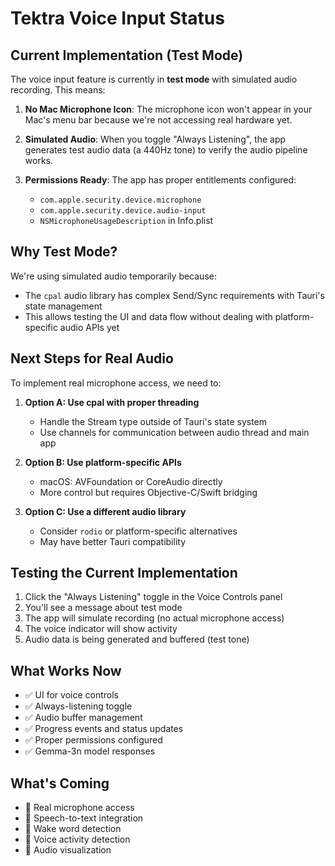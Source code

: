 # Tektra Voice Input Status

## Current Implementation (Test Mode)

The voice input feature is currently in **test mode** with simulated audio recording. This means:

1. **No Mac Microphone Icon**: The microphone icon won't appear in your Mac's menu bar because we're not accessing real hardware yet.

2. **Simulated Audio**: When you toggle "Always Listening", the app generates test audio data (a 440Hz tone) to verify the audio pipeline works.

3. **Permissions Ready**: The app has proper entitlements configured:
   - `com.apple.security.device.microphone`
   - `com.apple.security.device.audio-input`
   - `NSMicrophoneUsageDescription` in Info.plist

## Why Test Mode?

We're using simulated audio temporarily because:
- The `cpal` audio library has complex Send/Sync requirements with Tauri's state management
- This allows testing the UI and data flow without dealing with platform-specific audio APIs yet

## Next Steps for Real Audio

To implement real microphone access, we need to:

1. **Option A: Use cpal with proper threading**
   - Handle the Stream type outside of Tauri's state system
   - Use channels for communication between audio thread and main app

2. **Option B: Use platform-specific APIs**
   - macOS: AVFoundation or CoreAudio directly
   - More control but requires Objective-C/Swift bridging

3. **Option C: Use a different audio library**
   - Consider `rodio` or platform-specific alternatives
   - May have better Tauri compatibility

## Testing the Current Implementation

1. Click the "Always Listening" toggle in the Voice Controls panel
2. You'll see a message about test mode
3. The app will simulate recording (no actual microphone access)
4. The voice indicator will show activity
5. Audio data is being generated and buffered (test tone)

## What Works Now

- ✅ UI for voice controls
- ✅ Always-listening toggle
- ✅ Audio buffer management
- ✅ Progress events and status updates
- ✅ Proper permissions configured
- ✅ Gemma-3n model responses

## What's Coming

- 🚧 Real microphone access
- 🚧 Speech-to-text integration
- 🚧 Wake word detection
- 🚧 Voice activity detection
- 🚧 Audio visualization